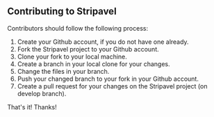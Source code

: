 Contributing to Stripavel
--------------------------

Contributors should follow the following process:

1. Create your Github account, if you do not have one already.
2. Fork the Stripavel project to your Github account.
3. Clone your fork to your local machine.
4. Create a branch in your local clone for your changes.
5. Change the files in your branch.
6. Push your changed branch to your fork in your Github account.
7. Create a pull request for your changes on the Stripavel project (on develop branch).

That's it! Thanks!

